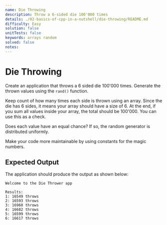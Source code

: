 ```yaml
---
name: Die Throwing
description: Throw a 6-sided die 100'000 times
details: ./02-basics-of-cpp-in-a-nutshell/die-throwing/README.md
difficulty: Easy
solution: false
unitTests: false
keywords: arrays random
solved: false
notes:
---
```


# Die Throwing

Create an application that throws a 6 sided die 100'000 times. Generate the thrown values using the `rand()` function.

Keep count of how many times each side is thrown using an array. Since the die has 6 sides, it means your array should have a size of 6. At the end, if you sum all values inside your array, the total should be 100'000. You can use this as a check.

Does each value have an equal chance? If so, the random generator is distributed uniformly.

Make your code more maintainable by using constants for the magic numbers.

## Expected Output

The application should produce the output as shown below:

```text
Welcome to the Die Thrower app

Results:
1: 16549 throws
2: 16593 throws
3: 16960 throws
4: 16682 throws
5: 16599 throws
6: 16617 throws
```
